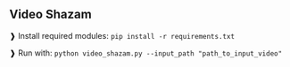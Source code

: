 ## Video Shazam

❱ Install required modules:
`pip install -r requirements.txt`

❱ Run with:
`python video_shazam.py --input_path "path_to_input_video"`
